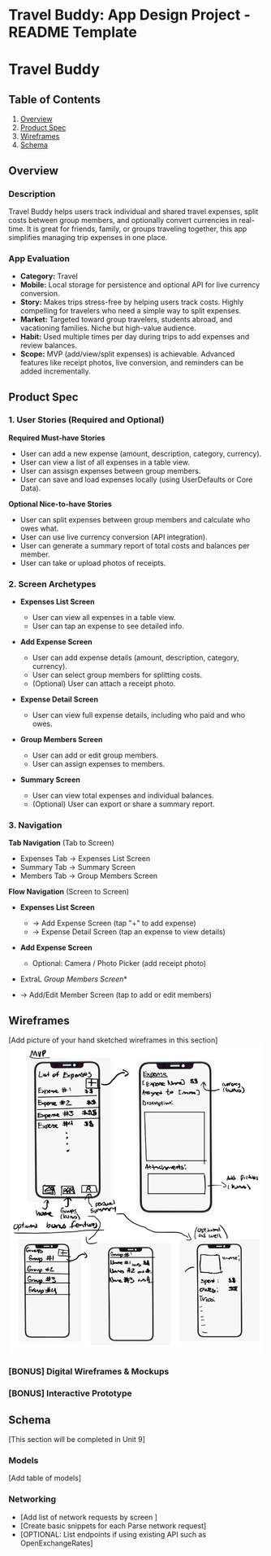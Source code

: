 Travel Buddy: App Design Project - README Template
===

# Travel Buddy

## Table of Contents

1. [Overview](#Overview)
2. [Product Spec](#Product-Spec)
3. [Wireframes](#Wireframes)
4. [Schema](#Schema)

## Overview

### Description
Travel Buddy helps users track individual and shared travel expenses, split costs between group members, and optionally convert currencies in real-time. It is great for friends, family, or groups traveling together, this app simplifies managing trip expenses in one place.

### App Evaluation

- **Category:** Travel  
- **Mobile:** Local storage for persistence and optional API for live currency conversion.  
- **Story:** Makes  trips stress-free by helping users track costs. Highly compelling for travelers who need a simple way to split expenses.  
- **Market:** Targeted toward group travelers, students abroad, and vacationing families. Niche but high-value audience.  
- **Habit:** Used multiple times per day during trips to add expenses and review balances.  
- **Scope:** MVP (add/view/split expenses) is achievable. Advanced features like receipt photos, live conversion, and reminders can be added incrementally.  

## Product Spec

### 1. User Stories (Required and Optional)

**Required Must-have Stories**
* User can add a new expense (amount, description, category, currency).  
* User can view a list of all expenses in a table view.  
* User can assisgn expenses between group members. 
* User can save and load expenses locally (using UserDefaults or Core Data).  

**Optional Nice-to-have Stories**
* User can split expenses between group members and calculate who owes what.
* User can use live currency conversion (API integration).
* User can generate a summary report of total costs and balances per member.  
* User can take or upload photos of receipts.


### 2. Screen Archetypes

- **Expenses List Screen**  
  * User can view all expenses in a table view.  
  * User can tap an expense to see detailed info.  

- **Add Expense Screen**  
  * User can add expense details (amount, description, category, currency).  
  * User can select group members for splitting costs.  
  * (Optional) User can attach a receipt photo.  

- **Expense Detail Screen**  
  * User can view full expense details, including who paid and who owes.  

- **Group Members Screen**  
  * User can add or edit group members.  
  * User can assign expenses to members.  

- **Summary Screen**  
  * User can view total expenses and individual balances.  
  * (Optional) User can export or share a summary report.  


### 3. Navigation

**Tab Navigation** (Tab to Screen)
* Expenses Tab → Expenses List Screen  
* Summary Tab → Summary Screen  
* Members Tab → Group Members Screen  

**Flow Navigation** (Screen to Screen)
- **Expenses List Screen**  
  * → Add Expense Screen (tap "+" to add expense)  
  * → Expense Detail Screen (tap an expense to view details)  

- **Add Expense Screen**  
  * Optional: Camera / Photo Picker (add receipt photo)  

-  ExtraL *Group Members Screen**  
  * → Add/Edit Member Screen (tap to add or edit members)  

## Wireframes

[Add picture of your hand sketched wireframes in this section]
<img src="IMG_0776.jpeg" width=600>

### [BONUS] Digital Wireframes & Mockups

### [BONUS] Interactive Prototype

## Schema 

[This section will be completed in Unit 9]

### Models

[Add table of models]

### Networking

- [Add list of network requests by screen ]
- [Create basic snippets for each Parse network request]
- [OPTIONAL: List endpoints if using existing API such as OpenExchangeRates]
